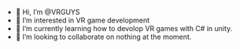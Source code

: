 - 👋 Hi, I’m @VRGUYS
- 👀 I’m interested in VR game development
- 🌱 I’m currently learning how to devolop VR games with C# in unity.
- 💞️ I’m looking to collaborate on nothing at the moment.

<!---
VRGUYS/VRGUYS is a ✨ special ✨ repository because its `README.md` (this file) appears on your GitHub profile.
You can click the Preview link to take a look at your changes.
--->
